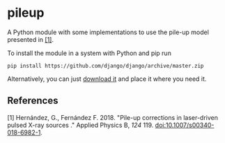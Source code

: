 # pileup

A Python module with some implementations to use the pile-up model presented in [\[1\]](#Ref1).

To install the module in a system with Python and pip run
```
pip install https://github.com/django/django/archive/master.zip
```
Alternatively, you can just [download it](https://raw.githubusercontent.com/Dih5/pileup/master/pileup.py) and place it where you need it.


## References
<a name="Ref1">\[1\]</a> Hernández, G., Fernández F. 2018. "Pile-up corrections in laser-driven pulsed X-ray sources
." Applied Physics B, *124* 119. [doi:10.1007/s00340-018-6982-1](http://dx.doi.org/10.1007/s00340-018-6982-1).
